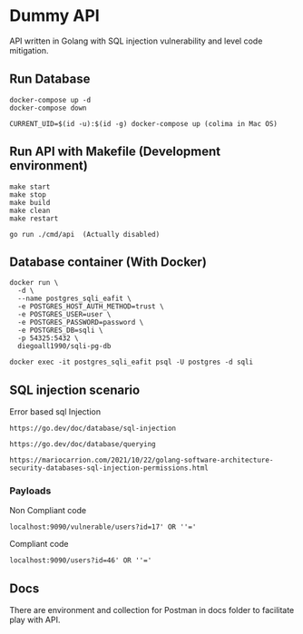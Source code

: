 # Dummy API  
    
API written in Golang with SQL injection vulnerability and level code mitigation.

## Run Database

    docker-compose up -d
    docker-compose down

    CURRENT_UID=$(id -u):$(id -g) docker-compose up (colima in Mac OS) 

## Run API with Makefile (Development environment)

    make start
    make stop
    make build
    make clean
    make restart

    go run ./cmd/api  (Actually disabled)


## Database container (With Docker)

```
docker run \
  -d \
  --name postgres_sqli_eafit \
  -e POSTGRES_HOST_AUTH_METHOD=trust \
  -e POSTGRES_USER=user \
  -e POSTGRES_PASSWORD=password \
  -e POSTGRES_DB=sqli \
  -p 54325:5432 \
  diegoall1990/sqli-pg-db
```

    docker exec -it postgres_sqli_eafit psql -U postgres -d sqli


## SQL injection scenario


Error based sql Injection

    https://go.dev/doc/database/sql-injection

    https://go.dev/doc/database/querying

    https://mariocarrion.com/2021/10/22/golang-software-architecture-security-databases-sql-injection-permissions.html


### Payloads

Non Compliant code

    localhost:9090/vulnerable/users?id=17' OR ''='

Compliant code

    localhost:9090/users?id=46' OR ''='


## Docs

There are environment and collection for Postman in docs folder to facilitate play with API.



















